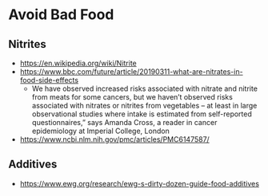 # Avoid Bad Food

## Nitrites

* https://en.wikipedia.org/wiki/Nitrite
* https://www.bbc.com/future/article/20190311-what-are-nitrates-in-food-side-effects
	* We have observed increased risks associated with nitrate and nitrite from meats for some cancers, but we haven’t observed risks associated with nitrates or nitrites from vegetables – at least in large observational studies where intake is estimated from self-reported questionnaires,” says Amanda Cross, a reader in cancer epidemiology at Imperial College, London
* https://www.ncbi.nlm.nih.gov/pmc/articles/PMC6147587/


## Additives

* https://www.ewg.org/research/ewg-s-dirty-dozen-guide-food-additives